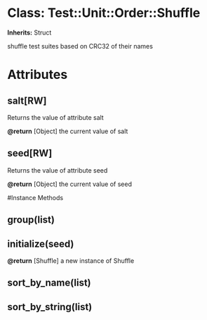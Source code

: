 # Class: Test::Unit::Order::Shuffle
**Inherits:** Struct
    

shuffle test suites based on CRC32 of their names


# Attributes
## salt[RW] [](#attribute-i-salt)
Returns the value of attribute salt

**@return** [Object] the current value of salt

## seed[RW] [](#attribute-i-seed)
Returns the value of attribute seed

**@return** [Object] the current value of seed


#Instance Methods
## group(list) [](#method-i-group)

## initialize(seed) [](#method-i-initialize)

**@return** [Shuffle] a new instance of Shuffle

## sort_by_name(list) [](#method-i-sort_by_name)

## sort_by_string(list) [](#method-i-sort_by_string)

